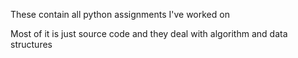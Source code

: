 These contain all python assignments I've worked on

Most of it is just source code and they deal with algorithm and data structures 
